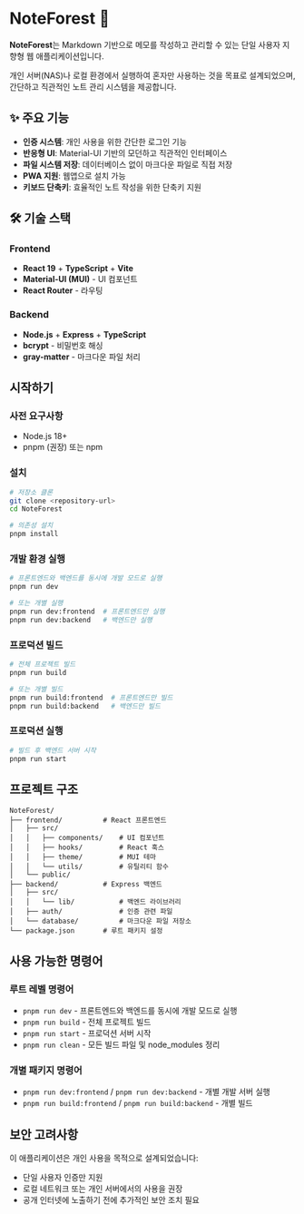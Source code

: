 # NoteForest 🌲

**NoteForest**는 Markdown 기반으로 메모를 작성하고 관리할 수 있는 단일 사용자 지향형 웹 애플리케이션입니다.

개인 서버(NAS)나 로컬 환경에서 실행하여 혼자만 사용하는 것을 목표로 설계되었으며, 간단하고 직관적인 노트 관리 시스템을 제공합니다.

## ✨ 주요 기능
- **인증 시스템**: 개인 사용을 위한 간단한 로그인 기능
- **반응형 UI**: Material-UI 기반의 모던하고 직관적인 인터페이스
- **파일 시스템 저장**: 데이터베이스 없이 마크다운 파일로 직접 저장
- **PWA 지원**: 웹앱으로 설치 가능
- **키보드 단축키**: 효율적인 노트 작성을 위한 단축키 지원

## 🛠️ 기술 스택

### Frontend
- **React 19** + **TypeScript** + **Vite**
- **Material-UI (MUI)** - UI 컴포넌트
- **React Router** - 라우팅

### Backend
- **Node.js** + **Express** + **TypeScript**
- **bcrypt** - 비밀번호 해싱
- **gray-matter** - 마크다운 파일 처리

## 시작하기

### 사전 요구사항
- Node.js 18+ 
- pnpm (권장) 또는 npm

### 설치

```bash
# 저장소 클론
git clone <repository-url>
cd NoteForest

# 의존성 설치
pnpm install
```

### 개발 환경 실행

```bash
# 프론트엔드와 백엔드를 동시에 개발 모드로 실행
pnpm run dev

# 또는 개별 실행
pnpm run dev:frontend  # 프론트엔드만 실행
pnpm run dev:backend   # 백엔드만 실행
```

### 프로덕션 빌드

```bash
# 전체 프로젝트 빌드
pnpm run build

# 또는 개별 빌드
pnpm run build:frontend  # 프론트엔드만 빌드
pnpm run build:backend   # 백엔드만 빌드
```

### 프로덕션 실행

```bash
# 빌드 후 백엔드 서버 시작
pnpm run start
```

## 프로젝트 구조

```
NoteForest/
├── frontend/          # React 프론트엔드
│   ├── src/
│   │   ├── components/    # UI 컴포넌트
│   │   ├── hooks/         # React 훅스
│   │   ├── theme/         # MUI 테마
│   │   └── utils/         # 유틸리티 함수
│   └── public/
├── backend/           # Express 백엔드
│   ├── src/
│   │   └── lib/           # 백엔드 라이브러리
│   ├── auth/              # 인증 관련 파일
│   └── database/          # 마크다운 파일 저장소
└── package.json       # 루트 패키지 설정
```

## 사용 가능한 명령어

### 루트 레벨 명령어
- `pnpm run dev` - 프론트엔드와 백엔드를 동시에 개발 모드로 실행
- `pnpm run build` - 전체 프로젝트 빌드
- `pnpm run start` - 프로덕션 서버 시작
- `pnpm run clean` - 모든 빌드 파일 및 node_modules 정리

### 개별 패키지 명령어
- `pnpm run dev:frontend` / `pnpm run dev:backend` - 개별 개발 서버 실행
- `pnpm run build:frontend` / `pnpm run build:backend` - 개별 빌드

## 보안 고려사항

이 애플리케이션은 개인 사용을 목적으로 설계되었습니다:
- 단일 사용자 인증만 지원
- 로컬 네트워크 또는 개인 서버에서의 사용을 권장
- 공개 인터넷에 노출하기 전에 추가적인 보안 조치 필요
